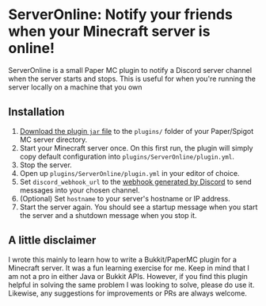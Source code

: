 # ServerOnline: Notify your friends when your Minecraft server is online!

ServerOnline is a small Paper MC plugin to notify a Discord server channel when the server starts and stops. This is
useful for when you're running the server locally on a machine that you own

## Installation

1. [Download the plugin `jar` file](https://github.com/JesseHerrick/server-online/releases/download/v0.1.0/server-online.jar)
   to the `plugins/` folder of your Paper/Spigot MC server directory.
2. Start your Minecraft server once. On this first run, the plugin will simply copy default configuration into `plugins/ServerOnline/plugin.yml`.
3. Stop the server.
4. Open up `plugins/ServerOnline/plugin.yml` in your editor of choice.
5. Set `discord_webhook_url` to the [webhook generated by Discord](https://support.discord.com/hc/en-us/articles/228383668-Intro-to-Webhooks) to send messages into your chosen channel.
6. (Optional) Set `hostname` to your server's hostname or IP address.
7. Start the server again. You should see a startup message when you start the server and a shutdown message when you stop it.

## A little disclaimer

I wrote this mainly to learn how to write a Bukkit/PaperMC plugin for a Minecraft server. It was a fun learning exercise
for me. Keep in mind that I am not a pro in either Java or Bukkit APIs. However, if you find this plugin helpful in
solving the same problem I was looking to solve, please do use it. Likewise, any suggestions for improvements or PRs are
always welcome.